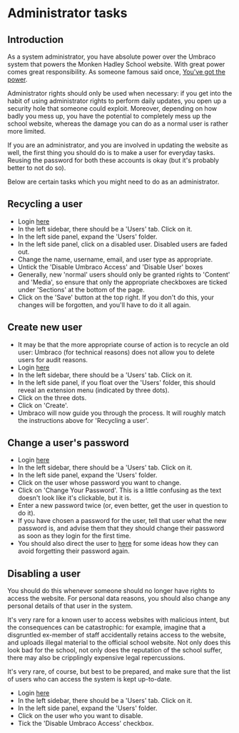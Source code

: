 # Administrator tasks

## Introduction

As a system administrator, you have absolute power over the Umbraco system that powers the Monken Hadley School website. With great power comes great responsibility. As someone famous said once, [You've got the power](https://www.youtube.com/watch?v=_BRv9wGf5pk).

Administrator rights should only be used when necessary: if you get into the habit of using administrator rights to perform daily updates, you open up a security hole that someone could exploit. Moreover, depending on how badly you mess up, you have the potential to completely mess up the school website, whereas the damage you can do as a normal user is rather more limited.

If you are an administrator, and you are involved in updating the website as well, the first thing you should do is to make a user for everyday tasks. Reusing the password for both these accounts is okay (but it's probably better to not do so).

Below are certain tasks which you might need to do as an administrator.

## Recycling a user

* Login [here](https://monkenhadley.barnet.sch.uk/umbraco)
* In the left sidebar, there should be a 'Users' tab. Click on it.
* In the left side panel, expand the 'Users' folder.
* In the left side panel, click on a disabled user. Disabled users are faded out.
* Change the name, username, email, and user type as appropriate.
* Untick the 'Disable Umbraco Access' and 'Disable User' boxes
* Generally, new 'normal' users should only be granted rights to 'Content' and 'Media', so ensure that only the appropriate checkboxes are ticked under 'Sections' at the bottom of the page.
* Click on the 'Save' button at the top right. If you don't do this, your changes will be forgotten, and you'll have to do it all again.

## Create new user

* It may be that the more appropriate course of action is to recycle an old user: Umbraco (for technical reasons) does not allow you to delete users for audit reasons.
* Login [here](https://monkenhadley.barnet.sch.uk/umbraco)
* In the left sidebar, there should be a 'Users' tab. Click on it.
* In the left side panel, if you float over the 'Users' folder, this should reveal an extension menu (indicated by three dots).
* Click on the three dots.
* Click on 'Create'.
* Umbraco will now guide you through the process. It will roughly match the instructions above for 'Recycling a user'.

## Change a user's password

* Login [here](https://monkenhadley.barnet.sch.uk/umbraco)
* In the left sidebar, there should be a 'Users' tab. Click on it.
* In the left side panel, expand the 'Users' folder.
* Click on the user whose password you want to change.
* Click on 'Change Your Password'. This is a little confusing as the text doesn't look like it's clickable, but it is.
* Enter a new password twice (or, even better, get the user in question to do it).
* If you have chosen a password for the user, tell that user what the new password is, and advise them that they should change their password as soon as they login for the first time.
* You should also direct the user to [here](./security.md) for some ideas how they can avoid forgetting their password again.

## Disabling a user

You should do this whenever someone should no longer have rights to access the website. For personal data reasons, you should also change any personal details of that user in the system.

It's very rare for a known user to access websites with malicious intent, but the consequences can be catastrophic: for example, imagine that a disgruntled ex-member of staff accidentally retains access to the website, and uploads illegal material to the official school website. Not only does this look bad for the school, not only does the reputation of the school suffer, there may also be cripplingly expensive legal repercussions.

It's very rare, of course, but best to be prepared, and make sure that the list of users who can access the system is kept up-to-date.

* Login [here](https://monkenhadley.barnet.sch.uk/umbraco)
* In the left sidebar, there should be a 'Users' tab. Click on it.
* In the left side panel, expand the 'Users' folder.
* Click on the user who you want to disable.
* Tick the 'Disable Umbraco Access' checkbox.
